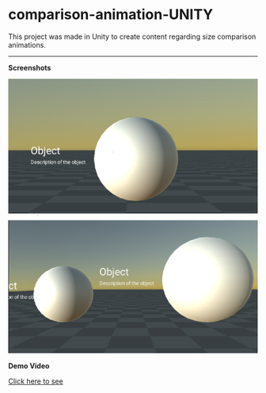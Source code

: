 # comparison-animation-UNITY

This project was made in Unity to create content regarding size comparison animations.

---

**Screenshots**

![Screenshot 1](/screenshots/ss1.png)
![Screenshot 2](/screenshots/ss2.png)

**Demo Video**

[Click here to see](/screenshots/demo.mp4)